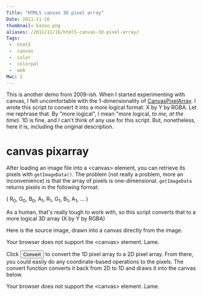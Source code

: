 ```yaml
---
Title: "HTML5 canvas 3D pixel array"
Date: 2011-11-16
thumbnail: kazoo.png
aliases: /2011/11/16/html5-canvas-3d-pixel-array/
Tags:
 -  html5
 -  canvas
 -  color
 -  colorpal
 -  web
Mwc: 2
---
```


This is another demo from 2009-ish. When I started experimenting with canvas, I felt uncomfortable with the 1-dimensionality of [CanvasPixelArray](https://developer.mozilla.org/en/DOM/CanvasPixelArray). I wrote this script to convert it into a more logical format: X by Y by RGBA. Let me rephrase that. By "more logical", I mean "more logical, _to me_, _at the time_). 1D is fine, and I can't think of any use for this script. But, nonetheless, here it is, including the original description.

<img style="display: none !important;" src="kazoo.png">

<script src="https://cdnjs.cloudflare.com/ajax/libs/jquery/3.3.1/jquery.min.js"></script>
<script type="text/javascript">

$(function() {
    var c;
    var cnvs;

    function draw() {

        cnvs = document.getElementById("c");
        tmpl = document.getElementById("t");

        if( cnvs.getContext) { // Check for canvas support

            c = cnvs.getContext('2d');
            t = tmpl.getContext('2d');
            var color = document.getElementById("color");

            var images = new Image();

            images.onload = function() {
                cnvs.width = images.width;
                cnvs.height = images.height; // resize to fit image
                tmpl.width = images.width;
                tmpl.height = images.height; // resize to fit image
                c.drawImage( images, 0, 0 );
            }
            images.src = "kazoo.png";

            getpixelarray = function() {
                var pixarray = new Array();
                var imagesdata = c.getImageData( 0, 0, cnvs.width, cnvs.height ).data;

                /**
                 * getImageData() returns a one-dimensional array where each element represents,
                 * one subpixel.  So a full set of pixels looks like this:
                 *
                 *      (R, G, B, A, R, G, B, A, R, G, B, A, ...)
                 *
                 * Ugly, right?  Yeah.  So I'm translating them into a 2D array where the origin
                 * (sadly) is at the top left.
                 *
                 * When doing the translation, I'm also starting at the bottom right, so there
                 * only has to be ONE array enlarge operation each for the X and Y arrays.
                 */

                // build empty pix array.  we'll fill it later
                //console.time("build empty array");
                for( var x = cnvs.width-1; x >= 0; x-- ) {

                    pixarray[x] = new Array(); // insert new vertical array

                    for( var y = cnvs.height-1; y >= 0; y-- ) {

                        pixarray[x][y] = new Array(0,0,0,0);

                    }

                }


                /**
                 * Now we fill up the pix array with real values.
                 * We don't REALLY need the alpha channel, but I'm including it
                 * just in case a use arises for it in the future.  Likely.
                 */

                for( var i = 0; i < imagesdata.length-3; i+=4 ) {
                    var x = parseInt( parseInt(i/4) % ( cnvs.width ) );
                    var y = parseInt( parseInt(i/4) / ( cnvs.width ) );

                    pixarray[x][y][0] = imagesdata[i];
                    pixarray[x][y][1] = imagesdata[i+1];
                    pixarray[x][y][2] = imagesdata[i+2];
                    pixarray[x][y][3] = imagesdata[i+3];

                }


                for( var y = 0; y < cnvs.height; y++ ) { // loop over y
                    for( var x = 0; x < cnvs.width; x++ ) { // loop over x
                        t.fillStyle = "rgba(" + pixarray[x][y][0] + "," + pixarray[x][y][1] + "," + pixarray[x][y][2] + "," + pixarray[x][y][3] + ")";
                        t.fillRect(x, y, 1, 1);
                    }
                }

                return pixarray;
            }


        }
    }
    draw();

});
</script>

# canvas pixarray

After loading an image file into a &lt;canvas&gt; element, you can retrieve its
pixels with `getImageData()`. The problem (not really a problem, more an
inconvenience) is that the array of pixels is one-dimensional. `getImageData` returns pixels in the following format:

( R<sub>0</sub>, G<sub>0</sub>, B<sub>0</sub>, A<sub>1</sub>, R<sub>1</sub>, G<sub>1</sub>, B<sub>1</sub>, A<sub>1</sub>, ... )

As a human, that's really tough to work with, so this script converts that to a more
logical 3D array (X by Y by RGBA)

Here is the source image, drawn into a canvas directly from the image.

<canvas id="c" width="650" height="250">
Your browser does not support the &lt;canvas&gt; element.
Lame.
</canvas>

Click <input type="button" value="Convert" onclick="getpixelarray();" /> to convert the 1D pixel array to a 2D pixel array. From there, you could easily do any coordinate-based operations to the pixels. The convert function converts it back from 2D to 1D and draws it into the canvas below.

<canvas id="t" width="650" height="250">
Your browser does not support the &lt;canvas&gt; element.
Lame.
</canvas>
